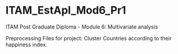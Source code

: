 # ITAM_EstApl_Mod6_Pr1

ITAM Post Graduate Diploma - Module 6: Multivariate analysis

Preprocessing Files for project: Cluster Countries according to their happiness index.

